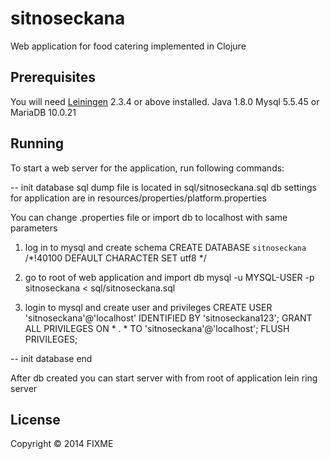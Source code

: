 # sitnoseckana

Web application for food catering implemented in Clojure

## Prerequisites

You will need [Leiningen][1] 2.3.4 or above installed.
Java 1.8.0
Mysql 5.5.45 or MariaDB 10.0.21

[1]: https://github.com/technomancy/leiningen

## Running

To start a web server for the application, run following commands:

-- init database
sql dump file is located in sql/sitnoseckana.sql
db settings for application are in resources/properties/platform.properties

You can change .properties file or import db to localhost with same parameters

1) log in to mysql and create schema
CREATE DATABASE `sitnoseckana` /*!40100 DEFAULT CHARACTER SET utf8 */

2) go to root of web application and import db
mysql -u MYSQL-USER -p sitnoseckana < sql/sitnoseckana.sql

3) login to mysql and create user and privileges
CREATE USER 'sitnoseckana'@'localhost' IDENTIFIED BY 'sitnoseckana123';
GRANT ALL PRIVILEGES ON * . * TO 'sitnoseckana'@'localhost';
FLUSH PRIVILEGES;

-- init database end

After db created you can start server with from root of application
    lein ring server

## License

Copyright © 2014 FIXME
